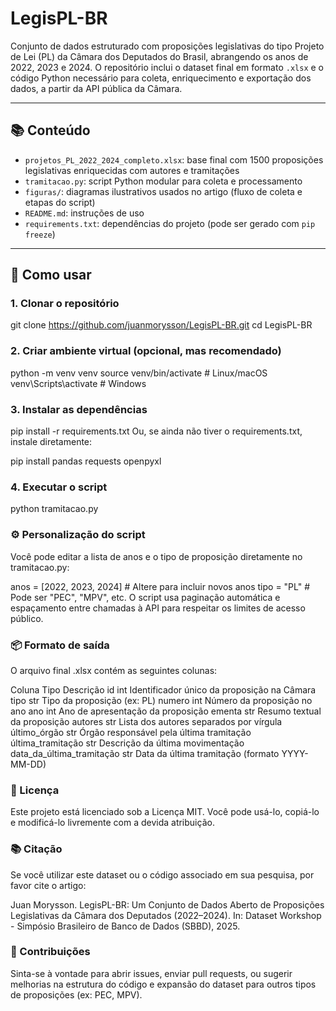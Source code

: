 # LegisPL-BR

Conjunto de dados estruturado com proposições legislativas do tipo Projeto de Lei (PL) da Câmara dos Deputados do Brasil, abrangendo os anos de 2022, 2023 e 2024. O repositório inclui o dataset final em formato `.xlsx` e o código Python necessário para coleta, enriquecimento e exportação dos dados, a partir da API pública da Câmara.

---

## 📚 Conteúdo

- `projetos_PL_2022_2024_completo.xlsx`: base final com 1500 proposições legislativas enriquecidas com autores e tramitações
- `tramitacao.py`: script Python modular para coleta e processamento
- `figuras/`: diagramas ilustrativos usados no artigo (fluxo de coleta e etapas do script)
- `README.md`: instruções de uso
- `requirements.txt`: dependências do projeto (pode ser gerado com `pip freeze`)

---

## 🚀 Como usar

### 1. Clonar o repositório

git clone https://github.com/juanmorysson/LegisPL-BR.git
cd LegisPL-BR

### 2. Criar ambiente virtual (opcional, mas recomendado)

python -m venv venv
source venv/bin/activate      # Linux/macOS
venv\Scripts\activate         # Windows

### 3. Instalar as dependências

pip install -r requirements.txt
Ou, se ainda não tiver o requirements.txt, instale diretamente:

pip install pandas requests openpyxl

### 4. Executar o script

python tramitacao.py

### ⚙️ Personalização do script
Você pode editar a lista de anos e o tipo de proposição diretamente no tramitacao.py:

anos = [2022, 2023, 2024]         # Altere para incluir novos anos
tipo = "PL"                       # Pode ser "PEC", "MPV", etc.
O script usa paginação automática e espaçamento entre chamadas à API para respeitar os limites de acesso público.

### 📦 Formato de saída
O arquivo final .xlsx contém as seguintes colunas:

Coluna	Tipo	Descrição
id	int	Identificador único da proposição na Câmara
tipo	str	Tipo da proposição (ex: PL)
numero	int	Número da proposição no ano
ano	int	Ano de apresentação da proposição
ementa	str	Resumo textual da proposição
autores	str	Lista dos autores separados por vírgula
último_órgão	str	Órgão responsável pela última tramitação
última_tramitação	str	Descrição da última movimentação
data_da_última_tramitação	str	Data da última tramitação (formato YYYY-MM-DD)

### 📄 Licença
Este projeto está licenciado sob a Licença MIT. Você pode usá-lo, copiá-lo e modificá-lo livremente com a devida atribuição.

### 📚 Citação
Se você utilizar este dataset ou o código associado em sua pesquisa, por favor cite o artigo:

Juan Morysson. LegisPL-BR: Um Conjunto de Dados Aberto de Proposições Legislativas da Câmara dos Deputados (2022–2024). In: Dataset Workshop - Simpósio Brasileiro de Banco de Dados (SBBD), 2025.

### 🤝 Contribuições
Sinta-se à vontade para abrir issues, enviar pull requests, ou sugerir melhorias na estrutura do código e expansão do dataset para outros tipos de proposições (ex: PEC, MPV).